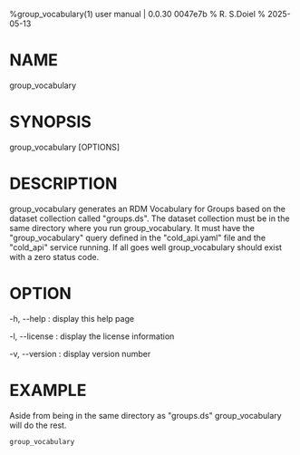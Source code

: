 %group_vocabulary(1) user manual | 0.0.30  0047e7b
% R. S.Doiel
% 2025-05-13

# NAME
    
group_vocabulary
    
# SYNOPSIS
    
group_vocabulary [OPTIONS]
    
# DESCRIPTION

group_vocabulary generates an RDM Vocabulary for Groups based on
the dataset collection called "groups.ds".
The dataset collection must be in the same directory where you
run group_vocabulary.  It must have the "group_vocabulary" query defined
in the "cold_api.yaml" file and the "cold_api" service running. 
If all goes well group_vocabulary should exist with a zero status code.

# OPTION

-h, --help
: display this help page

-l, --license
: display the license information

-v, --version
: display version number

# EXAMPLE

Aside from being in the same directory as "groups.ds" group_vocabulary
will do the rest.

~~~shell
group_vocabulary
~~~


